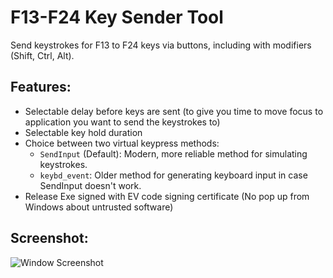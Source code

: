# F13-F24 Key Sender Tool
 Send keystrokes for F13 to F24 keys via buttons, including with modifiers (Shift, Ctrl, Alt).

## Features:
- Selectable delay before keys are sent (to give you time to move focus to application you want to send the keystrokes to)
- Selectable key hold duration
- Choice between two virtual keypress methods:
  - `SendInput` (Default): Modern, more reliable method for simulating keystrokes. 
  - `keybd_event`: Older method for generating keyboard input in case SendInput doesn't work.
- Release Exe signed with EV code signing certificate (No pop up from Windows about untrusted software)

## Screenshot:
![Window Screenshot](https://github.com/ThioJoe/F-Key-Sender/assets/12518330/07053027-a58f-4454-b017-d803925fca43)
